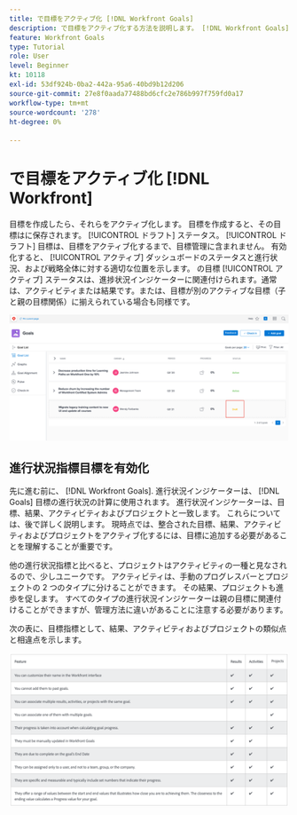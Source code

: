 ```yaml
---
title: で目標をアクティブ化 [!DNL Workfront Goals]
description: で目標をアクティブ化する方法を説明します。 [!DNL Workfront Goals] 作成した後は、
feature: Workfront Goals
type: Tutorial
role: User
level: Beginner
kt: 10118
exl-id: 53df924b-0ba2-442a-95a6-40bd9b12d206
source-git-commit: 27e8f0aada77488bd6cfc2e786b997f759fd0a17
workflow-type: tm+mt
source-wordcount: '278'
ht-degree: 0%

---
```


# で目標をアクティブ化 [!DNL Workfront]

目標を作成したら、それらをアクティブ化します。 目標を作成すると、その目標はに保存されます。 [!UICONTROL ドラフト] ステータス。 [!UICONTROL ドラフト] 目標は、目標をアクティブ化するまで、目標管理に含まれません。 有効化すると、 [!UICONTROL アクティブ] ダッシュボードのステータスと進行状況、および戦略全体に対する適切な位置を示します。 の目標 [!UICONTROL アクティブ] ステータスは、進捗状況インジケーターに関連付けられます。通常は、アクティビティまたは結果です。または、目標が別のアクティブな目標（子と親の目標関係）に揃えられている場合も同様です。

![ドラフトステータスのWorkfront目標の目標のスクリーンショット](assets/04-workfront-goals-activate-goals.png)

## 進行状況指標目標を有効化

先に進む前に、 [!DNL Workfront Goals]. 進行状況インジケーターは、 [!DNL Goals] 目標の進行状況の計算に使用されます。 進行状況インジケーターは、目標、結果、アクティビティおよびプロジェクトと一致します。 これらについては、後で詳しく説明します。 現時点では、整合された目標、結果、アクティビティおよびプロジェクトをアクティブ化するには、目標に追加する必要があることを理解することが重要です。

他の進行状況指標と比べると、プロジェクトはアクティビティの一種と見なされるので、少しユニークです。 アクティビティは、手動のプログレスバーとプロジェクトの 2 つのタイプに分けることができます。 その結果、プロジェクトも進歩を促します。 すべてのタイプの進行状況インジケーターは親の目標に関連付けることができますが、管理方法に違いがあることに注意する必要があります。

次の表に、目標指標として、結果、アクティビティおよびプロジェクトの類似点と相違点を示します。

![目標指標としての、結果、アクティビティ、プロジェクトの類似点と相違点の表。](assets/05-workfront-goals-progress-indicators.png)

